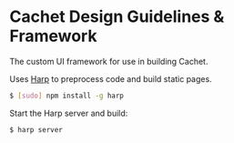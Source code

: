 # Cachet Design Guidelines & Framework

The custom UI framework for use in building Cachet.

Uses [Harp](http://harpjs.com/) to preprocess code and build static pages.

```bash
$ [sudo] npm install -g harp
```


Start the Harp server and build:

```bash
$ harp server
```
